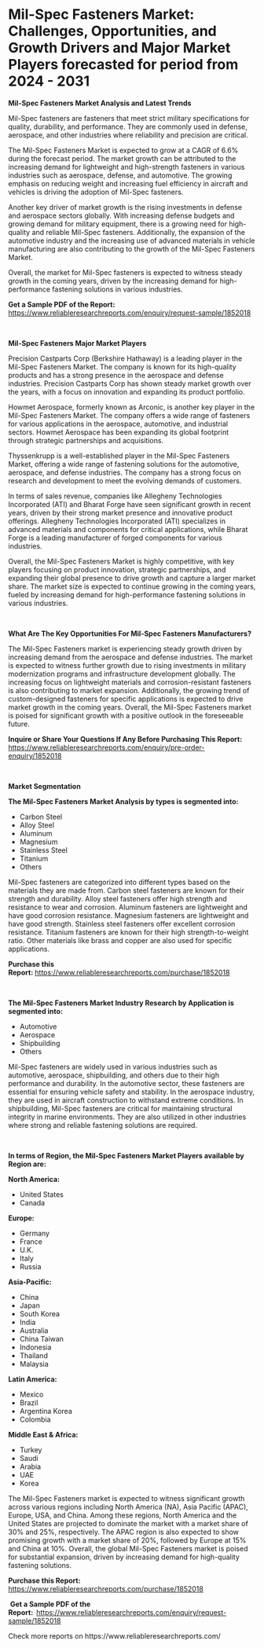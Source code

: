 <p><h1>Mil-Spec Fasteners Market: Challenges, Opportunities, and Growth Drivers and Major Market Players forecasted for period from 2024 - 2031</h1></p><p><strong>Mil-Spec Fasteners Market Analysis and Latest Trends</strong></p>
<p><p>Mil-Spec fasteners are fasteners that meet strict military specifications for quality, durability, and performance. They are commonly used in defense, aerospace, and other industries where reliability and precision are critical.</p><p>The Mil-Spec Fasteners Market is expected to grow at a CAGR of 6.6% during the forecast period. The market growth can be attributed to the increasing demand for lightweight and high-strength fasteners in various industries such as aerospace, defense, and automotive. The growing emphasis on reducing weight and increasing fuel efficiency in aircraft and vehicles is driving the adoption of Mil-Spec fasteners.</p><p>Another key driver of market growth is the rising investments in defense and aerospace sectors globally. With increasing defense budgets and growing demand for military equipment, there is a growing need for high-quality and reliable Mil-Spec fasteners. Additionally, the expansion of the automotive industry and the increasing use of advanced materials in vehicle manufacturing are also contributing to the growth of the Mil-Spec Fasteners Market.</p><p>Overall, the market for Mil-Spec fasteners is expected to witness steady growth in the coming years, driven by the increasing demand for high-performance fastening solutions in various industries.</p></p>
<p><strong>Get a Sample PDF of the Report:&nbsp;</strong> <a href="https://www.reliableresearchreports.com/enquiry/request-sample/1852018">https://www.reliableresearchreports.com/enquiry/request-sample/1852018</a></p>
<p>&nbsp;</p>
<p><strong>Mil-Spec Fasteners Major Market Players</strong></p>
<p><p>Precision Castparts Corp (Berkshire Hathaway) is a leading player in the Mil-Spec Fasteners Market. The company is known for its high-quality products and has a strong presence in the aerospace and defense industries. Precision Castparts Corp has shown steady market growth over the years, with a focus on innovation and expanding its product portfolio.</p><p>Howmet Aerospace, formerly known as Arconic, is another key player in the Mil-Spec Fasteners Market. The company offers a wide range of fasteners for various applications in the aerospace, automotive, and industrial sectors. Howmet Aerospace has been expanding its global footprint through strategic partnerships and acquisitions.</p><p>Thyssenkrupp is a well-established player in the Mil-Spec Fasteners Market, offering a wide range of fastening solutions for the automotive, aerospace, and defense industries. The company has a strong focus on research and development to meet the evolving demands of customers.</p><p>In terms of sales revenue, companies like Allegheny Technologies Incorporated (ATI) and Bharat Forge have seen significant growth in recent years, driven by their strong market presence and innovative product offerings. Allegheny Technologies Incorporated (ATI) specializes in advanced materials and components for critical applications, while Bharat Forge is a leading manufacturer of forged components for various industries.</p><p>Overall, the Mil-Spec Fasteners Market is highly competitive, with key players focusing on product innovation, strategic partnerships, and expanding their global presence to drive growth and capture a larger market share. The market size is expected to continue growing in the coming years, fueled by increasing demand for high-performance fastening solutions in various industries.</p></p>
<p>&nbsp;</p>
<p><strong>What Are The Key Opportunities For Mil-Spec Fasteners Manufacturers?</strong></p>
<p><p>The Mil-Spec Fasteners market is experiencing steady growth driven by increasing demand from the aerospace and defense industries. The market is expected to witness further growth due to rising investments in military modernization programs and infrastructure development globally. The increasing focus on lightweight materials and corrosion-resistant fasteners is also contributing to market expansion. Additionally, the growing trend of custom-designed fasteners for specific applications is expected to drive market growth in the coming years. Overall, the Mil-Spec Fasteners market is poised for significant growth with a positive outlook in the foreseeable future.</p></p>
<p><strong>Inquire or Share Your Questions If Any Before Purchasing This Report:</strong> <a href="https://www.reliableresearchreports.com/enquiry/pre-order-enquiry/1852018">https://www.reliableresearchreports.com/enquiry/pre-order-enquiry/1852018</a></p>
<p>&nbsp;</p>
<p><strong>Market Segmentation</strong></p>
<p><strong>The Mil-Spec Fasteners Market Analysis by types is segmented into:</strong></p>
<p><ul><li>Carbon Steel</li><li>Alloy Steel</li><li>Aluminum</li><li>Magnesium</li><li>Stainless Steel</li><li>Titanium</li><li>Others</li></ul></p>
<p><p>Mil-Spec fasteners are categorized into different types based on the materials they are made from. Carbon steel fasteners are known for their strength and durability. Alloy steel fasteners offer high strength and resistance to wear and corrosion. Aluminum fasteners are lightweight and have good corrosion resistance. Magnesium fasteners are lightweight and have good strength. Stainless steel fasteners offer excellent corrosion resistance. Titanium fasteners are known for their high strength-to-weight ratio. Other materials like brass and copper are also used for specific applications.</p></p>
<p><strong>Purchase this Report:&nbsp;</strong><a href="https://www.reliableresearchreports.com/purchase/1852018">https://www.reliableresearchreports.com/purchase/1852018</a></p>
<p>&nbsp;</p>
<p><strong>The Mil-Spec Fasteners Market Industry Research by Application is segmented into:</strong></p>
<p><ul><li>Automotive</li><li>Aerospace</li><li>Shipbuilding</li><li>Others</li></ul></p>
<p><p>Mil-Spec fasteners are widely used in various industries such as automotive, aerospace, shipbuilding, and others due to their high performance and durability. In the automotive sector, these fasteners are essential for ensuring vehicle safety and stability. In the aerospace industry, they are used in aircraft construction to withstand extreme conditions. In shipbuilding, Mil-Spec fasteners are critical for maintaining structural integrity in marine environments. They are also utilized in other industries where strong and reliable fastening solutions are required.</p></p>
<p>&nbsp;</p>
<p><strong>In terms of Region, the Mil-Spec Fasteners Market Players available by Region are:</strong></p>
<p>
    <p> <strong> North America: </strong>
        <ul>
            <li>United States</li>
            <li>Canada</li>
        </ul>
        </p> 
    <p> <strong> Europe: </strong>
        <ul>
            <li>Germany</li>
            <li>France</li>
            <li>U.K.</li>
            <li>Italy</li>
            <li>Russia</li>
        </ul>
        </p> 
    <p> <strong> Asia-Pacific: </strong>
        <ul>
            <li>China</li>
            <li>Japan</li>
            <li>South Korea</li>
            <li>India</li>
            <li>Australia</li>
            <li>China Taiwan</li>
            <li>Indonesia</li>
            <li>Thailand</li>
            <li>Malaysia</li>
        </ul>
        </p> 
    <p> <strong> Latin America: </strong>
        <ul>
            <li>Mexico</li>
            <li>Brazil</li>
            <li>Argentina Korea</li>
            <li>Colombia</li>
        </ul>
        </p> 
    <p> <strong> Middle East & Africa: </strong>
        <ul>
            <li>Turkey</li>
            <li>Saudi</li>
            <li>Arabia</li>
            <li>UAE</li>
            <li>Korea</li>
        </ul>
    </p>
    </p>
<p><p>The Mil-Spec Fasteners market is expected to witness significant growth across various regions including North America (NA), Asia Pacific (APAC), Europe, USA, and China. Among these regions, North America and the United States are projected to dominate the market with a market share of 30% and 25%, respectively. The APAC region is also expected to show promising growth with a market share of 20%, followed by Europe at 15% and China at 10%. Overall, the global Mil-Spec Fasteners market is poised for substantial expansion, driven by increasing demand for high-quality fastening solutions.</p></p>
<p><strong>Purchase this Report: </strong><a href="https://www.reliableresearchreports.com/purchase/1852018">https://www.reliableresearchreports.com/purchase/1852018</a></p>
<p>&nbsp;<strong>Get a Sample PDF of the Report:&nbsp;&nbsp;</strong><a href="https://www.reliableresearchreports.com/enquiry/request-sample/1852018">https://www.reliableresearchreports.com/enquiry/request-sample/1852018</a></p>
<p><strong></strong></p>
<p>Check more reports on https://www.reliableresearchreports.com/</p>